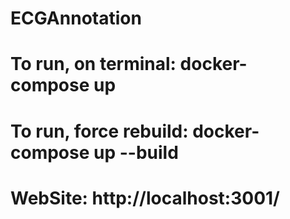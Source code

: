 # ECGAnnotation
# To run, on terminal: docker-compose up 
# To run, force rebuild: docker-compose up --build

# WebSite: http://localhost:3001/
